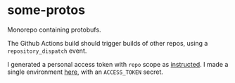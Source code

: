 # some-protos
Monorepo containing protobufs.

The Github Actions build should trigger builds of other repos, using a `repository_dispatch` event.

I generated a personal access token with `repo` scope as [instructed](https://docs.github.com/en/rest/reference/repos#create-a-repository-dispatch-event).
I made a single environment [here](https://github.com/kevinmichaelchen/some-protos/settings/environments), with an `ACCESS_TOKEN` secret.
